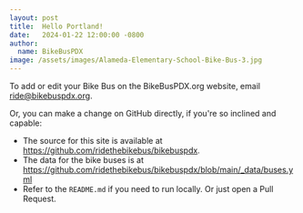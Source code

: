 ```yaml
---
layout: post
title:  Hello Portland!
date:   2024-01-22 12:00:00 -0800
author:
  name: BikeBusPDX
image: /assets/images/Alameda-Elementary-School-Bike-Bus-3.jpg
---
```


To add or edit your Bike Bus on the BikeBusPDX.org website, email [ride@bikebuspdx.org](mailto:ride@bikebuspdx.org).


Or, you can make a change on GitHub directly, if you're so inclined and capable:

- The source for this site is available at <https://github.com/ridethebikebus/bikebuspdx>.
- The data for the bike buses is at <https://github.com/ridethebikebus/bikebuspdx/blob/main/_data/buses.yml>
- Refer to the `README.md` if you need to run locally. Or just open a Pull Request.

